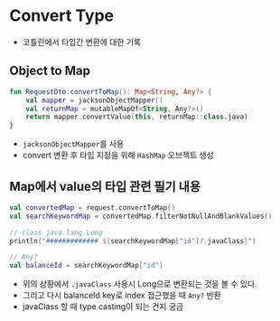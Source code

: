 # Convert Type

- 코틀린에서 타입간 변환에 대한 기록

## Object to Map

```kt
fun RequestDto.convertToMap(): Map<String, Any?> {
    val mapper = jacksonObjectMapper()
    val returnMap = mutableMapOf<String, Any?>()
    return mapper.convertValue(this, returnMap::class.java)
}
```
- `jacksonObjectMapper`를 사용
- convert 변환 후 타입 지정을 위해 `HashMap` 오브젝트 생성

## Map에서 value의 타입 관련 필기 내용
```kt
val convertedMap = request.convertToMap()
val searchKeywordMap = convertedMap.filterNotNullAndBlankValues()

// class java.lang.Long
println("############# ${searchKeywordMap["id"]?.javaClass}") 

// Any?
val balanceId = searchKeywordMap["id"] 
```
- 위의 상황에서 `.javaClass` 사용시 Long으로 변환되는 것을 볼 수 있다.
- 그리고 다시 balanceId key로 index 접근했을 때 `Any?` 반환
- javaClass 할 때 type casting이 되는 건지 궁금